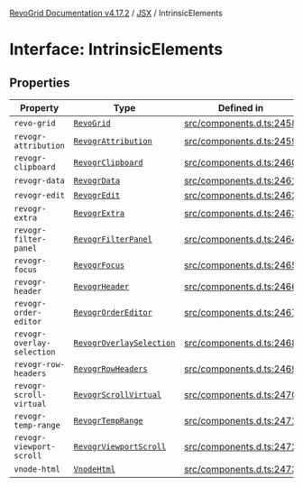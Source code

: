 [RevoGrid Documentation v4.17.2](README.md) / [JSX](Namespace.JSX.md) / IntrinsicElements

# Interface: IntrinsicElements

## Properties

| Property | Type | Defined in |
| ------ | ------ | ------ |
| `revo-grid` | [`RevoGrid`](JSX.Interface.RevoGrid.md) | [src/components.d.ts:2458](https://github.com/revolist/revogrid/blob/ce71b2a267b00cca0f999dcb05c4c4637765259a/src/components.d.ts#L2458) |
| `revogr-attribution` | [`RevogrAttribution`](JSX.Interface.RevogrAttribution.md) | [src/components.d.ts:2459](https://github.com/revolist/revogrid/blob/ce71b2a267b00cca0f999dcb05c4c4637765259a/src/components.d.ts#L2459) |
| `revogr-clipboard` | [`RevogrClipboard`](JSX.Interface.RevogrClipboard.md) | [src/components.d.ts:2460](https://github.com/revolist/revogrid/blob/ce71b2a267b00cca0f999dcb05c4c4637765259a/src/components.d.ts#L2460) |
| `revogr-data` | [`RevogrData`](JSX.Interface.RevogrData.md) | [src/components.d.ts:2461](https://github.com/revolist/revogrid/blob/ce71b2a267b00cca0f999dcb05c4c4637765259a/src/components.d.ts#L2461) |
| `revogr-edit` | [`RevogrEdit`](JSX.Interface.RevogrEdit.md) | [src/components.d.ts:2462](https://github.com/revolist/revogrid/blob/ce71b2a267b00cca0f999dcb05c4c4637765259a/src/components.d.ts#L2462) |
| `revogr-extra` | [`RevogrExtra`](JSX.Interface.RevogrExtra.md) | [src/components.d.ts:2463](https://github.com/revolist/revogrid/blob/ce71b2a267b00cca0f999dcb05c4c4637765259a/src/components.d.ts#L2463) |
| `revogr-filter-panel` | [`RevogrFilterPanel`](JSX.Interface.RevogrFilterPanel.md) | [src/components.d.ts:2464](https://github.com/revolist/revogrid/blob/ce71b2a267b00cca0f999dcb05c4c4637765259a/src/components.d.ts#L2464) |
| `revogr-focus` | [`RevogrFocus`](JSX.Interface.RevogrFocus.md) | [src/components.d.ts:2465](https://github.com/revolist/revogrid/blob/ce71b2a267b00cca0f999dcb05c4c4637765259a/src/components.d.ts#L2465) |
| `revogr-header` | [`RevogrHeader`](JSX.Interface.RevogrHeader.md) | [src/components.d.ts:2466](https://github.com/revolist/revogrid/blob/ce71b2a267b00cca0f999dcb05c4c4637765259a/src/components.d.ts#L2466) |
| `revogr-order-editor` | [`RevogrOrderEditor`](JSX.Interface.RevogrOrderEditor.md) | [src/components.d.ts:2467](https://github.com/revolist/revogrid/blob/ce71b2a267b00cca0f999dcb05c4c4637765259a/src/components.d.ts#L2467) |
| `revogr-overlay-selection` | [`RevogrOverlaySelection`](JSX.Interface.RevogrOverlaySelection.md) | [src/components.d.ts:2468](https://github.com/revolist/revogrid/blob/ce71b2a267b00cca0f999dcb05c4c4637765259a/src/components.d.ts#L2468) |
| `revogr-row-headers` | [`RevogrRowHeaders`](JSX.Interface.RevogrRowHeaders.md) | [src/components.d.ts:2469](https://github.com/revolist/revogrid/blob/ce71b2a267b00cca0f999dcb05c4c4637765259a/src/components.d.ts#L2469) |
| `revogr-scroll-virtual` | [`RevogrScrollVirtual`](JSX.Interface.RevogrScrollVirtual.md) | [src/components.d.ts:2470](https://github.com/revolist/revogrid/blob/ce71b2a267b00cca0f999dcb05c4c4637765259a/src/components.d.ts#L2470) |
| `revogr-temp-range` | [`RevogrTempRange`](JSX.Interface.RevogrTempRange.md) | [src/components.d.ts:2471](https://github.com/revolist/revogrid/blob/ce71b2a267b00cca0f999dcb05c4c4637765259a/src/components.d.ts#L2471) |
| `revogr-viewport-scroll` | [`RevogrViewportScroll`](JSX.Interface.RevogrViewportScroll.md) | [src/components.d.ts:2472](https://github.com/revolist/revogrid/blob/ce71b2a267b00cca0f999dcb05c4c4637765259a/src/components.d.ts#L2472) |
| `vnode-html` | [`VnodeHtml`](JSX.Interface.VnodeHtml.md) | [src/components.d.ts:2473](https://github.com/revolist/revogrid/blob/ce71b2a267b00cca0f999dcb05c4c4637765259a/src/components.d.ts#L2473) |
